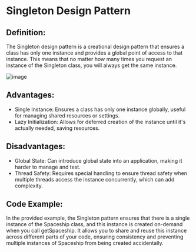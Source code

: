 # Singleton Design Pattern

## Definition:
The Singleton design pattern is a creational design pattern that ensures a class has 
only one instance and provides a global point of access to that instance. This means that 
no matter how many times you request an instance of the Singleton class, you will always 
get the same instance.

![image](https://github.com/DanSaada/Design-Patterns-Playground/assets/112869076/cbcea6c0-5ec3-4b7a-b97d-52699abf27d9)

## Advantages:
* Single Instance: Ensures a class has only one instance globally, useful for managing shared resources or settings.
* Lazy Initialization: Allows for deferred creation of the instance until it's actually needed, saving resources.

## Disadvantages:
* Global State: Can introduce global state into an application, making it harder to manage and test.
* Thread Safety: Requires special handling to ensure thread safety when multiple threads access the instance concurrently, which can add complexity.

## Code Example:
In the provided example, the Singleton pattern ensures that there is a single instance 
of the Spaceship class, and this instance is created on-demand when you call getSpaceship. 
It allows you to share and reuse this instance across different parts of your code, ensuring
consistency and preventing multiple instances of Spaceship from being created accidentally.

